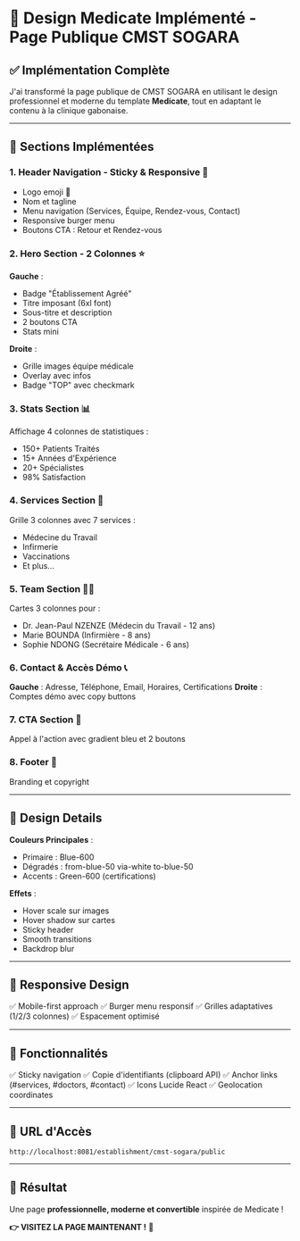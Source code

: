 # 🎨 Design Medicate Implémenté - Page Publique CMST SOGARA

## ✅ Implémentation Complète

J'ai transformé la page publique de CMST SOGARA en utilisant le design professionnel et moderne du template **Medicate**, tout en adaptant le contenu à la clinique gabonaise.

---

## 🎯 Sections Implémentées

### 1. **Header Navigation - Sticky & Responsive** 🧭
- Logo emoji 🏥
- Nom et tagline
- Menu navigation (Services, Équipe, Rendez-vous, Contact)
- Responsive burger menu
- Boutons CTA : Retour et Rendez-vous

### 2. **Hero Section - 2 Colonnes** ⭐
**Gauche** :
- Badge "Établissement Agréé"
- Titre imposant (6xl font)
- Sous-titre et description
- 2 boutons CTA
- Stats mini

**Droite** :
- Grille images équipe médicale
- Overlay avec infos
- Badge "TOP" avec checkmark

### 3. **Stats Section** 📊
Affichage 4 colonnes de statistiques :
- 150+ Patients Traités
- 15+ Années d'Expérience  
- 20+ Spécialistes
- 98% Satisfaction

### 4. **Services Section** 🏥
Grille 3 colonnes avec 7 services :
- Médecine du Travail
- Infirmerie
- Vaccinations
- Et plus...

### 5. **Team Section** 👨‍⚕️
Cartes 3 colonnes pour :
- Dr. Jean-Paul NZENZE (Médecin du Travail - 12 ans)
- Marie BOUNDA (Infirmière - 8 ans)
- Sophie NDONG (Secrétaire Médicale - 6 ans)

### 6. **Contact & Accès Démo** 📞
**Gauche** : Adresse, Téléphone, Email, Horaires, Certifications
**Droite** : Comptes démo avec copy buttons

### 7. **CTA Section** 🎯
Appel à l'action avec gradient bleu et 2 boutons

### 8. **Footer** 🔗
Branding et copyright

---

## 🎨 Design Details

**Couleurs Principales** :
- Primaire : Blue-600
- Dégradés : from-blue-50 via-white to-blue-50
- Accents : Green-600 (certifications)

**Effets** :
- Hover scale sur images
- Hover shadow sur cartes
- Sticky header
- Smooth transitions
- Backdrop blur

---

## 📱 Responsive Design

✅ Mobile-first approach
✅ Burger menu responsif
✅ Grilles adaptatives (1/2/3 colonnes)
✅ Espacement optimisé

---

## 🔧 Fonctionnalités

✅ Sticky navigation
✅ Copie d'identifiants (clipboard API)
✅ Anchor links (#services, #doctors, #contact)
✅ Icons Lucide React
✅ Geolocation coordinates

---

## 🚀 URL d'Accès

```
http://localhost:8081/establishment/cmst-sogara/public
```

---

## 🎉 Résultat

Une page **professionnelle, moderne et convertible** inspirée de Medicate !

**👉 VISITEZ LA PAGE MAINTENANT !** 🚀
